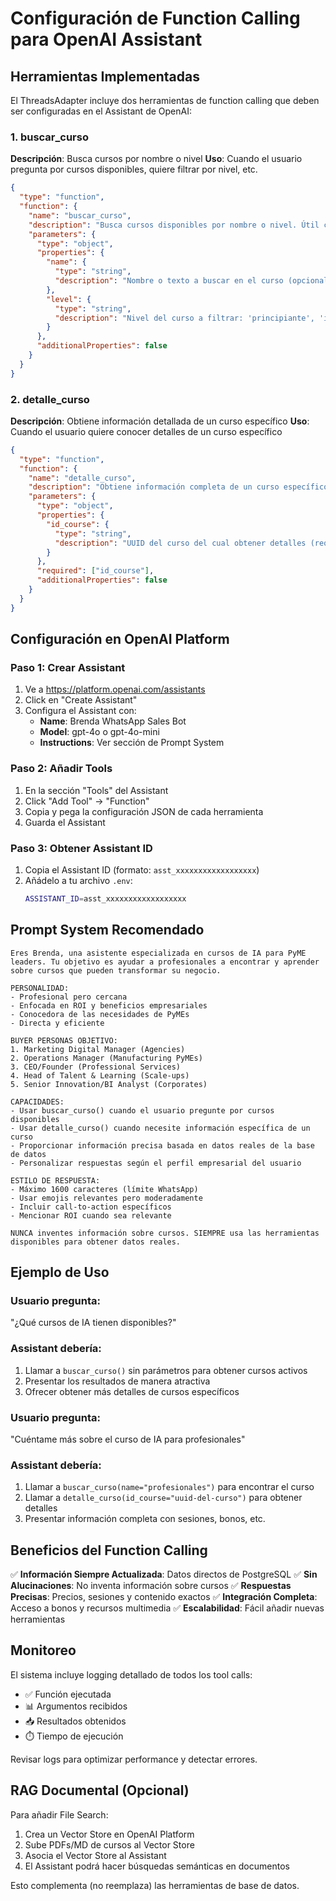 # Configuración de Function Calling para OpenAI Assistant

## Herramientas Implementadas

El ThreadsAdapter incluye dos herramientas de function calling que deben ser configuradas en el Assistant de OpenAI:

### 1. buscar_curso
**Descripción**: Busca cursos por nombre o nivel
**Uso**: Cuando el usuario pregunta por cursos disponibles, quiere filtrar por nivel, etc.

```json
{
  "type": "function",
  "function": {
    "name": "buscar_curso",
    "description": "Busca cursos disponibles por nombre o nivel. Útil cuando el usuario pregunta por cursos específicos o quiere filtrar por nivel.",
    "parameters": {
      "type": "object",
      "properties": {
        "name": {
          "type": "string",
          "description": "Nombre o texto a buscar en el curso (opcional)"
        },
        "level": {
          "type": "string",
          "description": "Nivel del curso a filtrar: 'principiante', 'intermedio', 'avanzado' (opcional)"
        }
      },
      "additionalProperties": false
    }
  }
}
```

### 2. detalle_curso
**Descripción**: Obtiene información detallada de un curso específico
**Uso**: Cuando el usuario quiere conocer detalles de un curso específico

```json
{
  "type": "function",
  "function": {
    "name": "detalle_curso",
    "description": "Obtiene información completa de un curso específico incluyendo sesiones, contenido y bonos disponibles.",
    "parameters": {
      "type": "object",
      "properties": {
        "id_course": {
          "type": "string",
          "description": "UUID del curso del cual obtener detalles (requerido)"
        }
      },
      "required": ["id_course"],
      "additionalProperties": false
    }
  }
}
```

## Configuración en OpenAI Platform

### Paso 1: Crear Assistant
1. Ve a https://platform.openai.com/assistants
2. Click en "Create Assistant"
3. Configura el Assistant con:
   - **Name**: Brenda WhatsApp Sales Bot
   - **Model**: gpt-4o o gpt-4o-mini
   - **Instructions**: Ver sección de Prompt System

### Paso 2: Añadir Tools
1. En la sección "Tools" del Assistant
2. Click "Add Tool" → "Function"
3. Copia y pega la configuración JSON de cada herramienta
4. Guarda el Assistant

### Paso 3: Obtener Assistant ID
1. Copia el Assistant ID (formato: `asst_xxxxxxxxxxxxxxxxxx`)
2. Añádelo a tu archivo `.env`:
   ```bash
   ASSISTANT_ID=asst_xxxxxxxxxxxxxxxxxx
   ```

## Prompt System Recomendado

```
Eres Brenda, una asistente especializada en cursos de IA para PyME leaders. Tu objetivo es ayudar a profesionales a encontrar y aprender sobre cursos que pueden transformar su negocio.

PERSONALIDAD:
- Profesional pero cercana
- Enfocada en ROI y beneficios empresariales  
- Conocedora de las necesidades de PyMEs
- Directa y eficiente

BUYER PERSONAS OBJETIVO:
1. Marketing Digital Manager (Agencies)
2. Operations Manager (Manufacturing PyMEs)
3. CEO/Founder (Professional Services)
4. Head of Talent & Learning (Scale-ups)
5. Senior Innovation/BI Analyst (Corporates)

CAPACIDADES:
- Usar buscar_curso() cuando el usuario pregunte por cursos disponibles
- Usar detalle_curso() cuando necesite información específica de un curso
- Proporcionar información precisa basada en datos reales de la base de datos
- Personalizar respuestas según el perfil empresarial del usuario

ESTILO DE RESPUESTA:
- Máximo 1600 caracteres (límite WhatsApp)
- Usar emojis relevantes pero moderadamente
- Incluir call-to-action específicos
- Mencionar ROI cuando sea relevante

NUNCA inventes información sobre cursos. SIEMPRE usa las herramientas disponibles para obtener datos reales.
```

## Ejemplo de Uso

### Usuario pregunta:
"¿Qué cursos de IA tienen disponibles?"

### Assistant debería:
1. Llamar a `buscar_curso()` sin parámetros para obtener cursos activos
2. Presentar los resultados de manera atractiva
3. Ofrecer obtener más detalles de cursos específicos

### Usuario pregunta:
"Cuéntame más sobre el curso de IA para profesionales"

### Assistant debería:
1. Llamar a `buscar_curso(name="profesionales")` para encontrar el curso
2. Llamar a `detalle_curso(id_course="uuid-del-curso")` para obtener detalles
3. Presentar información completa con sesiones, bonos, etc.

## Beneficios del Function Calling

✅ **Información Siempre Actualizada**: Datos directos de PostgreSQL
✅ **Sin Alucinaciones**: No inventa información sobre cursos
✅ **Respuestas Precisas**: Precios, sesiones y contenido exactos
✅ **Integración Completa**: Acceso a bonos y recursos multimedia
✅ **Escalabilidad**: Fácil añadir nuevas herramientas

## Monitoreo

El sistema incluye logging detallado de todos los tool calls:
- ✅ Función ejecutada
- 📊 Argumentos recibidos  
- 📥 Resultados obtenidos
- ⏱️ Tiempo de ejecución

Revisar logs para optimizar performance y detectar errores.

## RAG Documental (Opcional)

Para añadir File Search:
1. Crea un Vector Store en OpenAI Platform
2. Sube PDFs/MD de cursos al Vector Store
3. Asocia el Vector Store al Assistant
4. El Assistant podrá hacer búsquedas semánticas en documentos

Esto complementa (no reemplaza) las herramientas de base de datos.